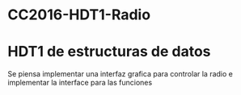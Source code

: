 # CC2016-HDT1-Radio

# HDT1 de estructuras de datos

Se piensa implementar una interfaz grafica para controlar la radio e implementar la interface para las funciones
